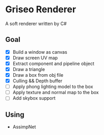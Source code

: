 # Griseo Renderer
 A soft renderer written by C#

## Goal
- [x] Build a window as canvas
- [x] Draw screen UV map
- [x] Extract component and pipeline object
- [x] Draw a triangle
- [x] Draw a box from obj file
- [x] Culling && Depth buffer
- [ ] Apply phong lighting model to the box
- [ ] Apply texture and normal map to the box
- [ ] Add skybox support

## Using
- AssimpNet
